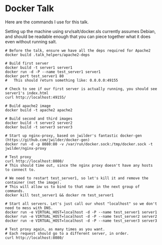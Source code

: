 Docker Talk
===========

Here are the commands I use for this talk.

Setting up the machine using srv/salt/docker.sls currently assumes Debian, and should be readable enough that you can piece together what it does even without running salt.

    # Before the talk, ensure we have all the deps required for Apache2
    docker build .talk_helpers/apache2-deps

    # Build first server
    docker build -t server1 server1
    docker run -d -P --name test_server1 server1
    docker port test_server1 80
    #   This should return something like: 0.0.0.0:49155

    # Check to see if our first server is actually running, you should see server1's index.html
    curl http://localhost:49155/

    # Build apache2 image
    docker build -t apache2 apache2

    # Build second and third images
    docker build -t server2 server2
    docker build -t server3 server3

    # Start up nginx-proxy, based on jwilder's fantastic docker-gen (https://github.com/jwilder/docker-gen)
    docker run -d -p 8080:80 -v /var/run/docker.sock:/tmp/docker.sock -t jwilder/nginx-proxy

    # Test proxy
    curl http://localhost:8080/
    # This should time out, since the nginx proxy doesn't have any hosts to connect to.

    # We need to restart test_server1, so let's kill it and remove the container (not the image).
    # This will allow us to bind to that name in the next group of commands.
    docker kill test_server1 && docker rm test_server1

    # Start all servers. Let's just call our vhost "localhost" so we don't need to mess with DNS.
    docker run -e VIRTUAL_HOST=localhost -d -P --name test_server1 server1
    docker run -e VIRTUAL_HOST=localhost -d -P --name test_server2 server2
    docker run -e VIRTUAL_HOST=localhost -d -P --name test_server3 server3

    # Test proxy again, as many times as you want.
    # Each request should go to a different server, in order.
    curl http://localhost:8080/
